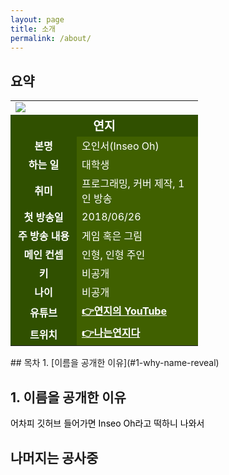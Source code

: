 ```yaml
---
layout: page
title: 소개
permalink: /about/
---
```

## 요약
<table style="width: 300px">
  <tr>
    <td colspan="2">
      <img src="yeonji.png" />
    </td>
  </tr>
  <tr>
    <td colspan="2" style="text-align: center; font-size: 1.2em; background: #305000; color: white;">
      <b>연지</b>
    </td>
  </tr>
  <tr>
    <td style="text-align: center; background: #305000; color: white; width: 90px">
      <b>본명</b>
    </td>
    <td style="background: #406000; color: white;">
      오인서(Inseo Oh)
    </td>
  </tr>
  <tr>
    <td style="text-align: center; background: #305000; color: white;">
      <b>하는 일</b>
    </td>
    <td style="background: #406000; color: white;">
      대학생
    </td>
  </tr>
  <tr>
    <td style="text-align: center; background: #305000; color: white;">
      <b>취미</b>
    </td>
    <td style="background: #406000; color: white;">
      프로그래밍, 커버 제작, 1인 방송
    </td>
  </tr>
  <tr>
    <td style="text-align: center; background: #305000; color: white;">
      <b>첫 방송일</b>
    </td>
    <td style="background: #406000; color: white;">
      2018/06/26
    </td>
  </tr>
  <tr>
    <td style="text-align: center; background: #305000; color: white;">
      <b>주 방송 내용</b>
    </td>
    <td style="background: #406000; color: white;">
      게임 혹은 그림
    </td>
  </tr>
  <tr>
    <td style="text-align: center; background: #305000; color: white;">
      <b>메인 컨셉</b>
    </td>
    <td style="background: #406000; color: white;">
      인형, 인형 주인
    </td>
  </tr>
  <tr>
    <td style="text-align: center; background: #305000; color: white;">
      <b>키</b>
    </td>
    <td style="background: #406000; color: white;">
      비공개
    </td>
  </tr>
  <tr>
    <td style="text-align: center; background: #305000; color: white;">
      <b>나이</b>
    </td>
    <td style="background: #406000; color: white;">
      비공개
    </td>
  </tr>
  <tr>
    <td style="text-align: center; background: #305000; color: white;">
      <b>유튜브</b>
    </td>
    <td style="background: #406000; color: white;">
      <a href="https://www.youtube.com/c/blokkykpop" style="color: white;"><b>
👉연지의 YouTube</b></a>
    </td>
  </tr>
  <tr>
    <td style="text-align: center; background: #305000; color: white;">
      <b>트위치</b>
    </td>
    <td style="background: #406000; color: white;">
      <a href="https://www.twitch.tv/yeonji2" style="color: white;"><b>
👉나는연지다</b></a>
    </td>
  </tr>
</table>
## 목차
1. [이름을 공개한 이유](#1-why-name-reveal)

## 1. 이름을 공개한 이유
<a name="1-why-name-reveal" style="color: black; text-decoration: none;">
어차피 깃허브 들어가면 Inseo Oh라고 떡하니 나와서
</a>

## 나머지는 공사중
